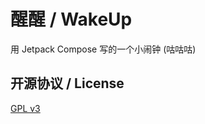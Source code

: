 # 醒醒 / WakeUp

用 Jetpack Compose 写的一个小闹钟 (咕咕咕)

## 开源协议 / License

[GPL v3](https://github.com/Stars-sea/WakeUp/LICENSE)
